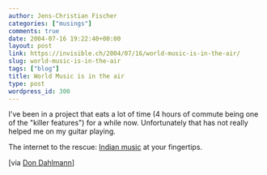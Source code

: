 ```yaml
---
author: Jens-Christian Fischer
categories: ["musings"]
comments: true
date: 2004-07-16 19:22:40+00:00
layout: post
link: https://invisible.ch/2004/07/16/world-music-is-in-the-air/
slug: world-music-is-in-the-air
tags: ["blog"]
title: World Music is in the air
type: post
wordpress_id: 300
---
```


I've been in a project that eats a lot of time (4 hours of commute being one of the "killer features") for a while now. Unfortunately that has not really helped me on my guitar playing. 

The internet to the rescue: [Indian music](https://chez.kek.free.fr/bordel/indian.swf) at your fingertips.

[via [Don Dahlmann](https://don.antville.org/stories/856884/)]
